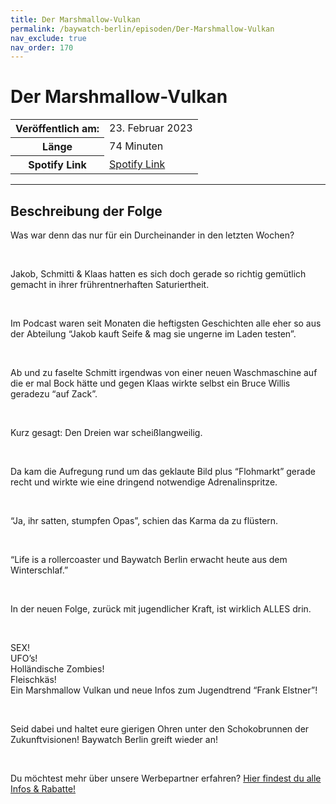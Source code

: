 ```yaml
---
title: Der Marshmallow-Vulkan
permalink: /baywatch-berlin/episoden/Der-Marshmallow-Vulkan
nav_exclude: true
nav_order: 170
---
```


# Der Marshmallow-Vulkan
<table class="resp-table dcf-table dcf-table-responsive dcf-table-bordered dcf-table-striped dcf-w-100%">
                    <tbody>
                        <tr>
                            <th scope="row">Veröffentlich am:</th>
                            <td data-label="Veröffentlich am:">23. Februar 2023</td>
                        </tr>
                        <tr>
                            <th scope="row">Länge </th>
                            <td data-label="Länge ">74 Minuten</td>
                        </tr><tr>
                                <th scope="row">Spotify Link</th>
                                <td data-label="Spotify Link"><a href="https://open.spotify.com/episode/283VB6i16NOi1rWM1hySMu">Spotify Link</a></td>
                            </tr></tbody>
                </table>

***

## Beschreibung der Folge

<div>
<p>Was war denn das nur für ein Durcheinander in den letzten Wochen? </p><br/><p>Jakob, Schmitti &amp; Klaas hatten es sich doch gerade so richtig gemütlich gemacht in ihrer frührentnerhaften Saturiertheit. </p><br/><p>Im Podcast waren seit Monaten die heftigsten Geschichten alle eher so aus der Abteilung “Jakob kauft Seife &amp; mag sie ungerne im Laden testen”. </p><br/><p>Ab und zu faselte Schmitt irgendwas von einer neuen Waschmaschine auf die er mal Bock hätte und gegen Klaas wirkte selbst ein Bruce Willis geradezu “auf Zack”. </p><br/><p>Kurz gesagt: Den Dreien war scheißlangweilig. </p><br/><p>Da kam die Aufregung rund um das geklaute Bild plus “Flohmarkt” gerade recht und wirkte wie eine dringend notwendige Adrenalinspritze. </p><br/><p>“Ja, ihr satten, stumpfen Opas”, schien das Karma da zu flüstern. </p><br/><p>“Life is a rollercoaster und Baywatch Berlin erwacht heute aus dem Winterschlaf.”</p><br/><p>In der neuen Folge, zurück mit jugendlicher Kraft, ist wirklich ALLES drin.</p><br/><p>SEX! <br/>UFO’s! <br/>Holländische Zombies! <br/>Fleischkäs! <br/>Ein Marshmallow Vulkan und neue Infos zum Jugendtrend “Frank Elstner”!</p><br/><p>Seid dabei und haltet eure gierigen Ohren unter den Schokobrunnen der Zukunftvisionen! Baywatch Berlin greift wieder an!</p><br/><p>Du möchtest mehr über unsere Werbepartner erfahren? <a href="https://linktr.ee/BaywatchBerlin" rel="nofollow">Hier findest du alle Infos &amp; Rabatte!</a></p>  
</div>

